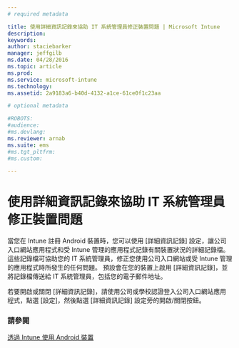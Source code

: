 ```yaml
---
# required metadata

title: 使用詳細資訊記錄來協助 IT 系統管理員修正裝置問題 | Microsoft Intune
description:
keywords:
author: staciebarker
manager: jeffgilb
ms.date: 04/28/2016
ms.topic: article
ms.prod:
ms.service: microsoft-intune
ms.technology:
ms.assetid: 2a9183a6-b40d-4132-a1ce-61ce0f1c23aa

# optional metadata

#ROBOTS:
#audience:
#ms.devlang:
ms.reviewer: arnab
ms.suite: ems
#ms.tgt_pltfrm:
#ms.custom:

---
```



# 使用詳細資訊記錄來協助 IT 系統管理員修正裝置問題

當您在 Intune 註冊 Android 裝置時，您可以使用 [詳細資訊記錄] 設定，讓公司入口網站應用程式和受 Intune 管理的應用程式記錄有關裝置狀況的詳細記錄檔。 這些記錄檔可協助您的 IT 系統管理員，修正您使用公司入口網站或受 Intune 管理的應用程式時所發生的任何問題。 預設會在您的裝置上啟用 [詳細資訊記錄]，並將記錄檔傳送給 IT 系統管理員，包括您的電子郵件地址。

若要開啟或關閉 [詳細資訊記錄]，請使用公司或學校認證登入公司入口網站應用程式，點選 [設定]，然後點選 [詳細資訊記錄] 設定旁的開啟/關閉按鈕。

### 請參閱
[透過 Intune 使用 Android 裝置](using-your-android-device-with-intune.md)

<!--HONumber=Jun16_HO1-->


